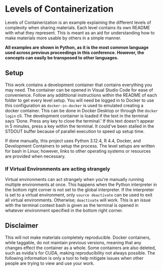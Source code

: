# Levels of Containerization

Levels of Containerization is an example explaining the different levels of complexity when sharing materials. Each level contains its own README with what they represent. This is meant as an aid for understanding how to make materials more usable by others in a simple manner.

**All examples are shown in Python, as it is the most common language used across previous proceedings in this conference. However, the concepts can easily be transposed to other languages.**

## Setup

This work contains a development container that contains everything you may need. The container can be opened in Visual Studio Code for ease of convenience. Follow any addittional instructions within the README of each folder to get every level setup. You will need be logged in to Docker to use this configuration as `docker-in-docker` is used to emulated creating a docker container. This can be done in Docker Desktop or through the `docker login` cli. The development container is loaded if the text in the terminal says 'Done. Press any key to close the terminal.' If this text doesn't appear in 5 minutes, press a key within the terminal. It could've been stalled in the STDOUT buffer because of parallel execution to speed up setup time.

If done manually, this project uses Python 3.12.4, R 4.4, Docker, and Development Containers to setup the process. The level setups are written for bash in Linux; however, links to other operating systems or resources are provided when necessary.

### If Virtual Environments are acting strangely

Virtual environments can act strangely when you're manually running multiple environments at once. This happens when the Python interpreter in the bottom right corner is not set to the global interpreter. If the interpreter is set to a virtual environment, only `source deactivate` can be used to exit all virtual environments. Otherwise; `deactivate` will work. This is an issue with the terminal context bash is given as the terminal is opened in whatever environment specified in the bottom right corner.

## Disclaimer

This will not make materials completely reproducible. Docker containers, while taggable, do not maintain previous versions, meaning that any changes effect the container as a whole. Some containers are also deleted, such as nvidia's for CUDA, making reproducibility not always possible. The following information is only a tool to help mitigate issues when other people are trying to view and use your work.
